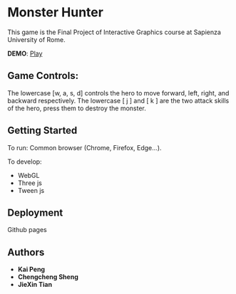 # Monster Hunter

This game is the Final Project of Interactive Graphics course at Sapienza University of Rome.

**DEMO**: [Play](https://sapienzainteractivegraphicscourse.github.io/final-project-monster-hunter/)

## Game Controls:

The lowercase [w, a, s, d] controls the hero to move forward, left, right, and backward respectively. 
The lowercase [ j ] and [ k ] are the two attack skills of the hero, press them to destroy the monster. 


## Getting Started
To run:
  Common browser (Chrome, Firefox, Edge...). 

To develop:
- WebGL
- Three js
- Tween js

## Deployment

Github pages

## Authors

* **Kai Peng**            
* **Chengcheng Sheng**          
* **JieXin Tian**
